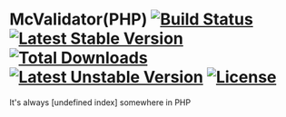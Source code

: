 # McValidator(PHP) [![Build Status](https://img.shields.io/travis/mcvalidator/mcvalidator-php.svg)](https://travis-ci.org/mcvalidator/mcvalidator-php) [![Latest Stable Version](https://img.shields.io/packagist/v/mcvalidator/mcvalidator-php.svg)](https://packagist.org/packages/mcvalidator/mcvalidator-php) [![Total Downloads](https://img.shields.io/packagist/dt/mcvalidator/mcvalidator-php.svg)](https://packagist.org/packages/mcvalidator/mcvalidator-php) [![Latest Unstable Version](https://img.shields.io/packagist/vpre/mcvalidator/mcvalidator-php.svg)](https://packagist.org/packages/mcvalidator/mcvalidator-php) [![License](https://img.shields.io/github/license/mcvalidator/mcvalidator-php.svg)](https://github.com/mcvalidator/mcvalidator-php/blob/master/LICENSE)

It's always [undefined index] somewhere in PHP